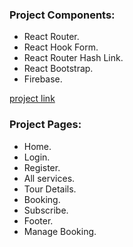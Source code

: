 ### Project Components:

- React Router.
- React Hook Form.
- React Router Hash Link.
- React Bootstrap.
- Firebase.

[project link](https://tourx-travel-agency.web.app/)

### Project Pages:

- Home.
- Login.
- Register.
- All services.
- Tour Details.
- Booking.
- Subscribe.
- Footer.
- Manage Booking.

